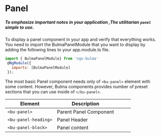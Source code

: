 # Panel

##### To emphasize important notes in your application ,The utilitarian `panel` simple to use.

To display a panel component in your app and verify that everything works. You need to import the BulmaPanelModule that you want to display by adding the following lines to your app.module.ts file.

```javascript
import { BulmaPanelModule} from 'ngx-bulma'
 @NgModule({
   imports: [BulmaPanelModule]
 });
```

The most basic Panel component needs only of `<bu-panel>` element with some content. However, Bulma components provides number of preset sections that you can use inside of `</bu-panel>`.

| Element              | Description            |     |     |     |
| -------------------- | ---------------------- | --- | --- | --- |
| `<bu-panel>`         | Parent Panel Component |     |     |     |
| `<bu-panel-heading>` | Panel Header           |     |     |     |
| `<bu-panel-block>`   | Panel content          |     |     |     |
